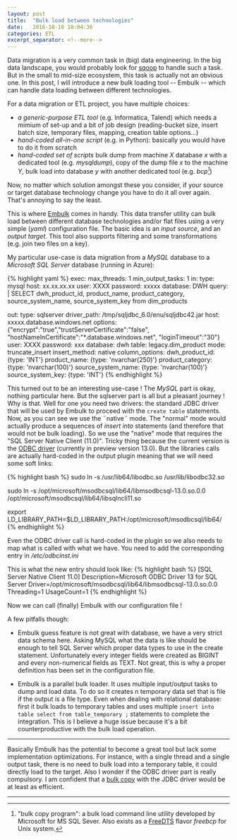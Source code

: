 ```yaml
---
layout: post
title:  "Bulk load between technologies"
date:   2016-10-16 18:04:36
categories: ETL
excerpt_separator: <!--more-->
---
```


Data migration is a very common task in (big) data engineering. In the big data landscape, you would probably look for [sqoop](http://sqoop.apache.com) to handle such a task. But in the small to mid-size ecosystem, this task is actually not an obvious one. In this post, I will introduce a new bulk loading tool -- Embulk -- which can handle data loading between different technologies.

For a data migration or ETL project, you have multiple choices:

*  _a generic-purpose ETL tool_ (e.g. Informatica, Talend) which needs a mimium of set-up and a bit of job design (reading-bucket size, insert batch size, temporary files, mapping, creation table options...)
* _hand-coded all-in-one script_ (e.g. in Python): basically you would have to do it from scratch
* _hand-coded set of scripts_ bulk dump from machine _X_ database _x_ with a dedicated tool (e.g. *mysqldump*), copy of the dump file _x_ to the machine _Y_, bulk load into database _y_ with another dedicated tool (e.g. *bcp[^1]*)

Now, no matter which solution amongst these you consider, if your source or target database technology change you have to do it all over again. That's annoying to say the least.

This is where [Embulk](www.embulk.org) comes in handy. This data transfer utility can bulk load between different database technologies and/or flat files using a very simple (_yaml_) configuration file. The basic idea is an _input source_, and an _output target_. This tool also supports filtering and some transformations (e.g. join two files on a key). 

My particular use-case is data migration from a _MySQL_ database to a _Microsoft SQL Server_ database (running in Azure):

{% highlight yaml %}
exec:
  max_threads: 1
  min_output_tasks: 1
in:
  type: mysql
  host: xx.xx.xx.xx
  user: XXXX
  password: xxxxx
  database: DWH
  query: |
    SELECT
      dwh_product_id,
      product_name,
      product_category,
      source_system_name,
      source_system_key
    from dim_products

out:
  type: sqlserver
  driver_path: /tmp/sqljdbc_6.0/enu/sqljdbc42.jar
  host: xxxxx.database.windows.net
  options: 
      {"encrypt":"true","trustServerCertificate":"false",
      "hostNameInCertificate":"*.database.windows.net",
      "loginTimeout":"30"}
  user: XXXX
  password: xxx
  database: dwh
  table: legacy.dim_product
  mode: truncate_insert
  insert_method: native
  column_options:
    dwh_product_id: {type: 'INT'}
    product_name: {type: 'nvarchar(250)'}
    product_category: {type: 'nvarchar(100)'}
    source_system_name: {type: 'nvarchar(100)'}
    source_system_key: {type: 'INT'}
{% endhighlight %}

This turned out to be an interesting use-case ! The _MySQL_ part is okay, nothing particular here. But the sqlserver part is all but a pleasant journey ! Why is that. Well for one you need two drivers: the standard JDBC driver that will be used by Embulk to proceed with the `create table` statements. Now, as you can see we use the ¨native¨ mode. The "normal" mode would actually produce a sequences of _insert into_ statements (and therefore that would not be bulk loading). So we use the "native" mode that requires the "SQL Server Native Client (11.0)". Tricky thing because the current version is the [ODBC driver](https://msdn.microsoft.com/library/mt703139.aspx) (currently in preview version 13.0). But the libraries calls are actually hard-coded in the output plugin meaning that we will need some soft links:

{% highlight bash %}
sudo ln -s /usr/lib64/libodbc.so /usr/lib/libodbc32.so

sudo ln -s /opt/microsoft/msodbcsql/lib64/libmsodbcsql-13.0.so.0.0 /opt/microsoft/msodbcsql/lib64/libsqlncli11.so

export LD_LIBRARY_PATH=$LD_LIBRARY_PATH:/opt/microsoft/msodbcsql/lib64/
{% endhighlight %}

Even the ODBC driver call is hard-coded in the plugin so we also needs to map what is called with what we have. You need to add the corresponding entry in _/etc/odbcinst.ini_

This is what the new entry should look like:
{% highlight bash %}
[SQL Server Native Client 11.0]
Description=Microsoft ODBC Driver 13 for SQL Server
Driver=/opt/microsoft/msodbcsql/lib64/libmsodbcsql-13.0.so.0.0
Threading=1
UsageCount=1
{% endhighlight %}

Now we can call (finally) Embulk with our configuration file !

A few pitfalls though:

* Embulk guess feature is not great with database, we have a very strict data schema here. Asking MySQL what the data is like should be enough to tell SQL Server which proper data types to use in the create statement. Unfortunately every integer fields were created as BIGINT and every non-numerical fields as TEXT. Not great, this is why a proper definition has been set in the configuration file.

* Embulk is a parallel bulk loader. It uses multiple input/output tasks to dump and load data. To do so it creates n temporary data set that is file if the output is a file type. Even when dealing with relational database: first it bulk loads to temporary tables and uses multiple `insert into table select from table_temporary ;` statements to complete the integration. This is I believe a huge issue because it's a bit counterproductive with the bulk load operation.

--------

Basically Embulk has the potential to become a great tool but lack some implementation optimizations. For instance, with a single thread and a single output task, there is no need to bulk load into a temporary table, it could directly load to the target. Also I wonder if the ODBC driver part is really compulsory. I am confident that a [bulk copy](https://msdn.microsoft.com/en-us/library/mt221490(v=sql.110).aspx) with the JDBC driver would be at least as efficient.

--------

[^1]: "bulk copy program": a bulk load command line utility developed by Microsoft for MS SQL Sever. Also exists as a [FreeDTS](http://www.freetds.org/) flavor _freebcp_ for Unix system. 
